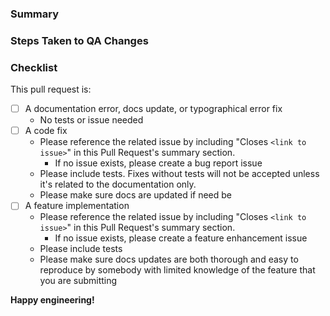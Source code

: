 <!-- Make sure that your title neatly summarizes the proposed changes -->

### Summary
<!-- Provide a short overview of the change and the value it adds -->

### Steps Taken to QA Changes
<!-- Describe the steps that you have taken to make sure that your changes work as intended without breaking other functionality. These steps should be reproducible and easy to follow for other QA testers-->

### Checklist
<!-- go over following points. check them with an `x` if they do apply, (they turn into clickable checkboxes once the PR is submitted, so no need to do everything at once)
-->

This pull request is:

- [ ] A documentation error, docs update, or typographical error fix
	- No tests or issue needed
- [ ] A code fix
	- Please reference the related issue by including "Closes `<link to issue>`" in this Pull Request's summary section. 
        - If no issue exists, please create a bug report issue 
	- Please include tests. Fixes without tests will not be accepted unless it's related to the documentation only.
    - Please make sure docs are updated if need be
- [ ] A feature implementation
	- Please reference the related issue by including "Closes `<link to issue>`" in this Pull Request's summary section. 
        - If no issue exists, please create a feature enhancement issue 
	- Please include tests
    - Please make sure docs updates are both thorough and easy to reproduce by somebody with limited knowledge of the feature that you are submitting


**Happy engineering!**